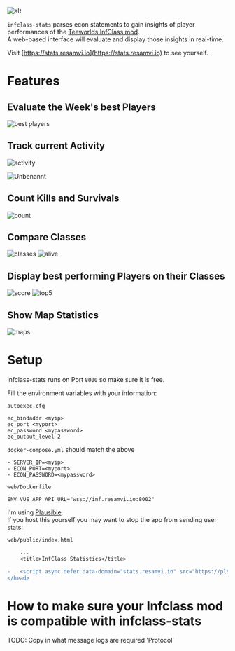 ![alt](https://raw.githubusercontent.com/ResamVi/infclass-stats/master/web/src/assets/bg.png)

`infclass-stats` parses econ statements to gain insights of player performances of the [Teeworlds InfClass mod](https://github.com/yavl/teeworlds-infclassR).  
A web-based interface will evaluate and display those insights in real-time.

Visit [https://stats.resamvi.io](https://stats.resamvi.io) to see yourself.

# Features

## Evaluate the Week's best Players 

![best players](https://user-images.githubusercontent.com/6261556/68749753-095b5000-05ff-11ea-9241-48daef0b3dc9.PNG)


## Track current Activity

![activity](https://user-images.githubusercontent.com/6261556/68749901-458eb080-05ff-11ea-807f-8924013400c0.PNG)

![Unbenannt](https://user-images.githubusercontent.com/6261556/68750012-7c64c680-05ff-11ea-9a29-bbb4c50a2808.PNG)


## Count Kills and Survivals

![count](https://user-images.githubusercontent.com/6261556/68749970-68b96000-05ff-11ea-95d3-6045f1aa58c7.PNG)

## Compare Classes

![classes](https://user-images.githubusercontent.com/6261556/68750201-c8b00680-05ff-11ea-91fa-a84f349f6172.PNG)
![alive](https://user-images.githubusercontent.com/6261556/68750336-fe54ef80-05ff-11ea-8f73-5e6232817f3d.PNG)


## Display best performing Players on their Classes

![score](https://user-images.githubusercontent.com/6261556/68750444-28a6ad00-0600-11ea-85ab-5686396ec8d5.PNG)
![top5](https://user-images.githubusercontent.com/6261556/68750481-38be8c80-0600-11ea-90c4-81b7584a7a80.PNG)

## Show Map Statistics

![maps](https://user-images.githubusercontent.com/6261556/68750567-5e4b9600-0600-11ea-88b5-693e988caa84.PNG)


# Setup

infclass-stats runs on Port `8000` so make sure it is free.

Fill the environment variables with your information:

`autoexec.cfg`
```
ec_bindaddr <myip>
ec_port <myport>
ec_password <mypassword>
ec_output_level 2
```

`docker-compose.yml` should match the above
```
- SERVER_IP=<myip>
- ECON_PORT=<myport>
- ECON_PASSWORD=<mypassword>
```

`web/Dockerfile`
```
ENV VUE_APP_API_URL="wss://inf.resamvi.io:8002"
```

I'm using [Plausible](https://plausible.io/).  
If you host this yourself you may want to stop the app from sending user stats:

`web/public/index.html`
```diff
    ...
    <title>InfClass Statistics</title>

-   <script async defer data-domain="stats.resamvi.io" src="https://pls.resamvi.io/js/pls.js"></script>
</head>
```


# How to make sure your Infclass mod is compatible with infclass-stats

TODO: Copy in what message logs are required 'Protocol'